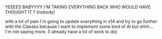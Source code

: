 YEEEES BABYYYY I'M TAKING EVERYTHING BACK
WHO WOULD HAVE THOUGHT IT ? (nobody)

with a lot of pain I'm going to update everything in v14 and try to go further with the Classes because I want to implement some kind of AI but shhh... I'm not saying more.
(I already have a lot of work to do)